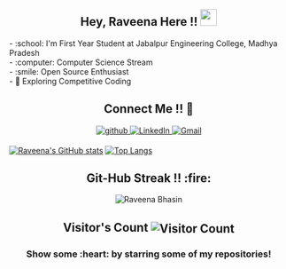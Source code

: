 <h2 align="center">Hey, Raveena Here !! <img src="https://raw.githubusercontent.com/MartinHeinz/MartinHeinz/master/wave.gif" width="30px"></h2>
  - :school: I'm First Year Student at Jabalpur Engineering College, Madhya Pradesh <br>
  - :computer: Computer Science Stream<br>
  - :smile: Open Source Enthusiast<br>
  - 🤔 Exploring Competitive Coding <br>

<h2 align="center">Connect Me !! 🤝</h2> 

<p align="center">
<a href="https://github.com/RaveenaBhasin" target="_blank">
<img src=https://img.shields.io/badge/github-%2324292e.svg?&style=for-the-badge&logo=github&logoColor=white alt=github style="margin-bottom: 5px;" />
</a>
<a href="https://www.linkedin.com/in/raveena-bhasin-15b9b6200/" target="_blank">
<img alt="LinkedIn" src="https://img.shields.io/badge/linkedin%20-%230077B5.svg?&style=for-the-badge&logo=linkedin&logoColor=white"/>
</a>
<a href="mailto:raveenabhasin15@gmail.com">
<img alt="Gmail" src="https://img.shields.io/badge/Gmail-D14836?style=for-the-badge&logo=gmail&logoColor=white" />
</p> 

[![Raveena's GitHub stats](https://github-readme-stats.vercel.app/api?username=RaveenaBhasin&show_icons=true)](https://github.com/RaveenaBhasin/github-readme-stats)
[![Top Langs](https://github-readme-stats.vercel.app/api/top-langs/?username=RaveenaBhasin&layout=compact)](https://github.com/RaveenaBhasin/github-readme-stats)
<h2 align="center">Git-Hub Streak !! :fire:</h2> 
<p  align="center">
<img align="Center" src="https://github-readme-streak-stats.herokuapp.com/?user=RaveenaBhasin&)" alt="Raveena Bhasin" />
</p>
<h2 align="center">Visitor's Count <img align="center" src="https://profile-counter.glitch.me/RaveenaBhasin/count.svg" alt="Visitor Count" /></h2>
<h3 align="center">Show some :heart: by starring some of my repositories! </h3>
